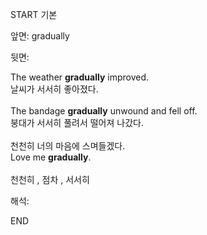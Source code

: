 START
기본

앞면:
gradually


뒷면:
<div>The weather <b>gradually</b> improved. </div><div>날씨가 서서히 좋아졌다.</div><br><div>The bandage <strong>gradually</strong> unwound and fell off. </div><div><div>붕대가 서서히 풀려서 떨어져 나갔다.</div></div><div><br></div><div><div><div>천천히 너의 마음에 스며들겠다.</div></div><div><div>Love me <strong>gradually</strong>.</div></div></div><br>천천히 , 점차 , 서서히<br>


해석:

END